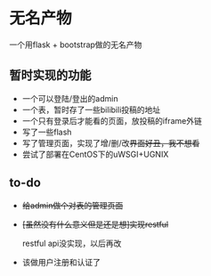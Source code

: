 # 无名产物

一个用flask + bootstrap做的无名产物

## 暂时实现的功能 ##
* 一个可以登陆/登出的admin
* 一个表，暂时存了一些bilibili投稿的地址
* 一个只有登录后才能看的页面，放投稿的iframe外链
* 写了一些flash
* 写了管理页面，实现了增/删/改~~界面好丑，我不想看~~
* 尝试了部署在CentOS下的uWSGI+UGNIX


## to-do ##
* ~~给admin做个对表的管理页面~~
* ~~[虽然没有什么意义但是还是想]实现restful~~

	restful api没实现，以后再改

* 该做用户注册和认证了
